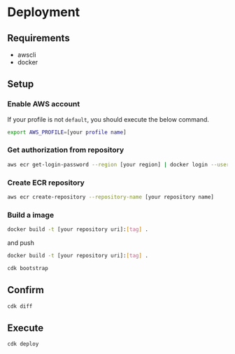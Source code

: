 # Deployment 

## Requirements

* awscli
* docker

## Setup

### Enable AWS account
If your profile is not `default`, you should execute the below command.

```bash
export AWS_PROFILE=[your profile name]
```

### Get authorization from repository

```bash
aws ecr get-login-password --region [your region] | docker login --username AWS --password-stdin [your aws account].dkr.ecr.[your region].amazonaws.com
```

### Create ECR repository

```bash
aws ecr create-repository --repository-name [your repository name]
```

### Build a image

```bash
docker build -t [your repository uri]:[tag] .
```

and push

```bash
docker build -t [your repository uri]:[tag] .
```


```bash
cdk bootstrap
```

## Confirm

```bash
cdk diff
```

## Execute

```bash
cdk deploy
```

